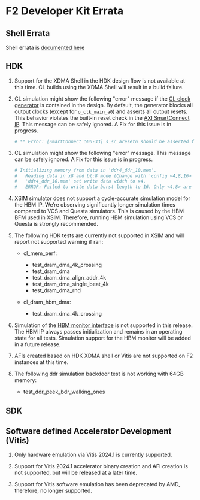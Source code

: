 
# F2 Developer Kit Errata

## Shell Errata

Shell errata is [documented here](./hdk/docs/AWS_Shell_ERRATA.md)

## HDK

1. Support for the XDMA Shell in the HDK design flow is not available at this time. CL builds using the XDMA Shell will result in a build failure.

2. CL simulation might show the following "error" message if the [CL clock generator](./hdk/docs/AWS_CLK_GEN_spec.md) is contained in the design. By default, the generator blocks all output clocks (except for `o_clk_main_a0`) and asserts all output resets. This behavior violates the built-in reset check in the [AXI SmartConnect IP](https://www.xilinx.com/products/intellectual-property/smartconnect.html#overview). This message can be safely ignored. A Fix for this issue is in progress.

    ```bash
    # ** Error: [SmartConnect 500-33] s_sc_aresetn should be asserted for at least 16 cycles of m_sc_aclk. tb.card.fpga.CL.CL_HBM.HBM_PRESENT_EQ_1.AXI_CONVERTER_AXI4_AXI3.cl_axi_sc_1x1_i.smartconnect_0.inst.s00_nodes.s00_aw_node.inst.<protected>.<protected>
    ```

3. CL simulation might show the following "error" message. This message can be safely ignored. A Fix for this issue is in progress.

    ```bash
    # Initializing memory from data in 'ddr4_ddr_10.mem'.
    #   Reading data in x8 and bl:8 mode (Change with 'config <4,8,16> <4,8>' in this file).
    #   'ddr4_ddr_10.mem' set write data width to x4.
    #   ERROR: Failed to write data burst length to 16. Only <4,8> are valid.
    ```

4. XSIM simulator does not support a cycle-accurate simulation model for the HBM IP. We’re observing significantly longer simulation times compared to VCS and Questa simulators. This is caused by the HBM BFM used in XSIM. Therefore, running HBM simulation using VCS or Questa is strongly recommended.

5. The following HDK tests are currently not supported in XSIM and will report not supported warning if ran:

   - cl_mem_perf:
     - test_dram_dma_4k_crossing
     - test_dram_dma
     - test_dram_dma_align_addr_4k
     - test_dram_dma_single_beat_4k
     - test_dram_dma_rnd

   - cl_dram_hbm_dma:
     - test_dram_dma_4k_crossing

6. Simulation of the [HBM monitor interface](./hdk/docs/AWS_Shell_Interface_Specification.md/#hbm-monitor-interface) is not supported in this release. The HBM IP always passes initialization and remains in an operating state for all tests. Simulation support for the HBM monitor will be added in a future release.

7. AFIs created based on HDK XDMA shell or Vitis are not supported on F2
   instances at this time.

8. The following ddr simulation backdoor test is not working with 64GB memory:
   - test_ddr_peek_bdr_walking_ones

## SDK

## Software defined Accelerator Development (Vitis)

1. Only hardware emulation via Vitis 2024.1 is currently supported.

2. Support for Vitis 2024.1 accelerator binary creation and AFI creation is not supported, but will be released at a later time.

3. Support for Vitis software emulation has been deprecated by AMD, therefore, no longer supported.
